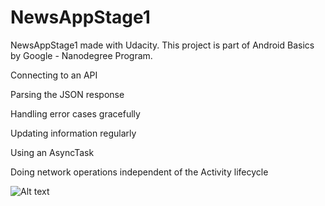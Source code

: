 # NewsAppStage1
NewsAppStage1 made with Udacity. This project is part of Android Basics by Google - Nanodegree Program.

Connecting to an API

Parsing the JSON response

Handling error cases gracefully

Updating information regularly

Using an AsyncTask

Doing network operations independent of the Activity lifecycle

![Alt text](https://lh3.googleusercontent.com/VFEi1N3M86TJdlRalR6nRlbQpYj3jwa2_mPUEDq8rDY8C8-2pSHvIVKWe31PjRH3DRvKqTI5NXh7VewptQ-puC9yFqYNVqcXTjW-s5qjg-0ln1Stp1MZLYTXT388mmGpJDrghGsSh2HJVTOSbkXgsyvSSi6P-WwD3D2HAwHy1Scceg66uQjuFIBhxeHS2XdfQ8S6fPQrRlZ60s9cJydXWIYbbp8E5rYAH_jhaOAGq4zPyBCAk3muXZLKL2jggrH4CuPqhIJqGmYLijZ7eeCjTu4-ABgms0XTqkP0yFU5FwMjxs4G-e8143wvW7Swn9hA0O8JQdwXSthqBLk2N7ZRVcHTjaCrSJ4NmVsmrZxadVlGLkijRguIEoK3sdUibFAIf6pwFl3VMZetKJOMeZhS48KLgcmxOXXEcoupAK1bOUfNVdGpX0wim0HGRT8WC7mcwR49A1HK5MK3PHxflz48IVVJ56Wer5H-_TLqnInyugAraYj34pO5yg8L_mVCtUF-HXciQSXzwf6ll2vW0-IBrt1a40YeXs3-zRuzBVgj1ImA9BeCSBXY0fZ2mw1_r4bnqyybUnj7pVcFcx8qhmQIX8Um3cveB2dK7-uxgFo=w371-h662-no "Screenshot 1")
